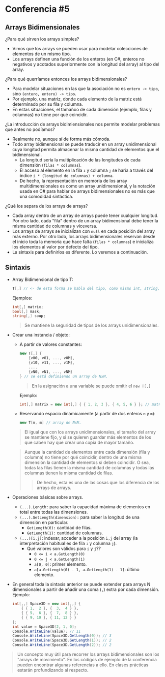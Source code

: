 # Conferencia #5

## Arrays Bidimensionales

¿Para qué sirven los arrays simples?

- Vimos que los arrays se pueden usar para modelar colecciones de elementos de un mismo tipo.
- Los arrays definen una función de los enteros (en C#, enteros no negativos y acotados superiormente con la longitud del array) al tipo del array.

¿Para qué querríamos entonces los arrays bidimensionales?

- Para modelar situaciones en las que la asociación no es `entero -> tipo`, sino `(entero, entero) -> tipo`.
- Por ejemplo, una matriz, donde cada elemento de la matriz está determinado por su fila y columna.
- En estas situaciones, el tamañoo de cada dimensión (ejemplo, filas y columnas) no tiene por qué coincidir.

¿La introducción de arrays bidimiensionales nos permite modelar problemas que antes no podíamos?

- Realmente no, aunque sí de forma más cómoda.
- Todo array bidimensional se puede traducir en un array unidimensional cuya longitud permita almacenar la misma cantidad de elementos que el bidimensional.
    - La longitud sería la multiplicación de las longitudes de cada dimensión (`filas * columnas`).
    - El acceso al elemento en la fila `i` y columna `j` se haría a través del índice `i * (longitud de columnas) + columna`.
    - De hecho, la representación en memoria de los array multidimensionales es como un array unidimensional, y la notación usada en C# para hablar de arrays bidimensionales no es más que una comodidad sintáctica.

¿Qué los separa de los arrays de arrays?
- Cada array dentro de un array de arrays puede tener cualquier longitud. Por otro lado, cada "fila" dentro de un array bidimensional debe tener la misma cantidad de columnas y viceversa.
- Los arrays de arrays se inicializan con `null` en cada posición del array más externo. Por otro lado, los arrays bidimensionales reservan desde el inicio toda la memoria que hace falta (`filas * columnas`) e inicializa los elementos al valor por defecto del tipo.
- La sintaxis para definirlos es diferente. Lo veremos a continuación.

## Sintaxis

- Array Bidimensional de tipo T: 
    ```csharp
    T[,] // <- de esta forma se habla del tipo, como mismo int, string, etc.
    ```
    Ejemplos:
    ```csharp
    int[,] matrix;
    bool[,] mask;
    string[,] soup;
    ```

    > Se mantiene la seguridad de tipos de los arrays unidimensionales.

- Crear una instancia / objeto:
    + A partir de valores constantes:
        ```csharp
        new T[,] {
            {v00, v01, ..., v0M},
            {v10, v11, ..., v1M},
            ...,
            {vN0, vN1, ..., vNM}
        } // se está definiendo un array de NxM.
        ```
        > En la asignación a una variable se puede omitir
        el ``new T[,]``

        Ejemplo:
        ```csharp
        int[,] matrix = new int[,] { { 1, 2, 3 }, { 4, 5, 6 } }; // matriz de 2x3.
        ```
    + Reservando espacio dinámicamente (a partir de dos enteros `n` y `m`):
        ```csharp
        new T[n, m] // array de NxM.
        ```
    > El igual que con los arrays unidimensionales, el tamaño del array se mantiene fijo, y si se quieren guardar más elementos de los que caben hay que crear una copia de mayor tamaño.

    > Aunque la cantidad de elementos entre cada dimensión (fila y columna) no tiene por qué coincidir, dentro de una misma dimensión la cantidad de elementos sí deben coincidir. O sea, todas las filas tienen la misma cantidad de columnas y todas las columnas tienen la misma cantidad de filas.
    > > De hecho, esta es una de las cosas que los diferencia de los arrays de arrays.

- Operaciones básicas sobre arrays.
    + ``(...).Length:`` para saber la capacidad máxima de elementos en total entre todas las dimensiones.
    + `(...).GetLength(dimension):` para saber la longitud de una dimensión en particular.
        * `GetLength(0):` cantidad de filas.
        * `GetLength(1):` cantidad de columnas.
    + ``(...)[i,j]``: indexar, acceder a la posición ``i,j`` del array (la interpretación habitual es de fila `i` y columna `j`).
        * Qué valores son válidos para `i` y `j`??
            - ``0 <= i < a.GetLength(0)``
            - ``0 <= j < a.GetLength(1)``
            - ``a[0, 0]``: primer elemento.
            - ``a[a.GetLength(0) - 1, a.GetLength(1) - 1]``: último elemento.

- En general toda la sintaxis anterior se puede extender para arrays N dimensionales a partir de añadir una coma (`,`) extra por cada dimensión.
    Ejemplo:
    ```csharp
    int[,,] Space3D = new int[,,] {
        { { 1,  2 }, {  3,  4 } },
        { { 5,  6 }, {  7,  8 } },
        { { 9, 10 }, { 11, 12 } }
    };
    int value = Space3D[2, 1, 0];
    Console.WriteLine(value); // 11
    Console.WriteLine(Space3D.GetLength(0)); // 3
    Console.WriteLine(Space3D.GetLength(1)); // 2
    Console.WriteLine(Space3D.GetLength(2)); // 2
    ```

> Un concepto muy útil para recorrer los arrays bidimensionales son los "arrays de movimiento". En los códigos de ejemplo de la conferencia pueden encontrar algunas referencias a ello. En clases prácticas estarán profundizando al respecto. 